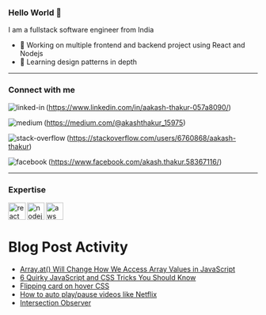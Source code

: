 ### Hello World 👋
I am a fullstack software engineer from India
- 🔭 Working on multiple frontend and backend project using React and Nodejs
- 🌱 Learning design patterns in depth
<hr>

### Connect with me 

<img align="left" alt="linked-in" src="https://img.shields.io/badge/linkedin-%230077B5.svg?&style=for-the-badge&logo=linkedin&logoColor=white" />(https://www.linkedin.com/in/aakash-thakur-057a8090/)

<img align="left" alt="medium" src="https://img.shields.io/badge/medium-%2312100E.svg?&style=for-the-badge&logo=medium&logoColor=white" />(https://medium.com/@akashthakur_15975)

<img align="left" alt="stack-overflow" src="https://img.shields.io/badge/stack%20overflow-FE7A16?logo=stack-overflow&logoColor=white&style=for-the-badge" />(https://stackoverflow.com/users/6760868/aakash-thakur)

<img align="left" alt="facebook" src="https://img.shields.io/badge/facebook-%231877F2.svg?&style=for-the-badge&logo=facebook&logoColor=white" />(https://www.facebook.com/akash.thakur.58367116/)

<hr>

### Expertise
<div>
<img align="left" height="35" alt="react" src="https://img.shields.io/badge/react%20-%2320232a.svg?&style=for-the-badge&logo=react&logoColor=%2361DAFB" />
<img align="left" height="35"  alt="nodejs" src="https://img.shields.io/badge/node.js%20-%2343853D.svg?&style=for-the-badge&logo=node.js&logoColor=white" />
<img align="left" height="35"  alt="aws" src="https://img.shields.io/badge/Amazon%20AWS-%23232F3E?logo=amazon-aws&logoColor=white&style=for-the-badge" />
</div>
  <br>
<br>


# Blog Post Activity
<!-- BLOG-POST-LIST:START -->
- [Array.at() Will Change How We Access Array Values in JavaScript](https://javascript.plainenglish.io/array-at-will-change-how-we-access-array-values-in-javascript-517c3a13d505?source=rss-df77bef746c2------2)
- [6 Quirky JavaScript and CSS Tricks You Should Know](https://javascript.plainenglish.io/6-quirky-javascript-and-css-tricks-you-should-know-a17c59c7ef22?source=rss-df77bef746c2------2)
- [Flipping card on hover CSS](https://blog.devgenius.io/flipping-card-on-hover-css-8b57043e1dcc?source=rss-df77bef746c2------2)
- [How to auto play/pause videos like Netflix](https://javascript.plainenglish.io/video-pause-play-like-netflix-8570f903e0ff?source=rss-df77bef746c2------2)
- [Intersection Observer](https://javascript.plainenglish.io/intersection-observer-928a0ce309?source=rss-df77bef746c2------2)
<!-- BLOG-POST-LIST:END -->
